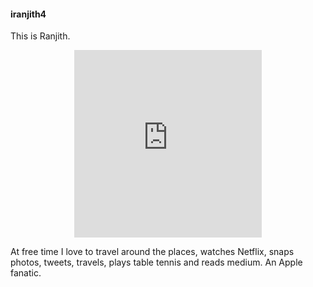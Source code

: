 #### iranjith4

This is Ranjith.

<div align="center"><iframe src="https://mobiledeveloperscafe.substack.com/embed" width="auto" height="300" style="border:0px solid #EEE; background:white;" frameborder="0" scrolling="no" margin></iframe></div>

At free time I love to travel around the places, watches Netflix, snaps photos, tweets, travels, plays table tennis and reads medium. An Apple fanatic.
